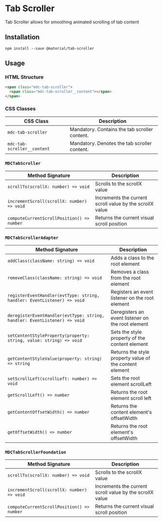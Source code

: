 <!--docs:
title: "Tab Scroller"
layout: detail
section: components
excerpt: "Tab Scroller allows for smoothing animated scrolling of tab content"
iconId: tab
path: /catalog/tab-scroller/
-->

# Tab Scroller

<!--<div class="article__asset">
  <a class="article__asset-link"
     href="https://material-components-web.appspot.com/tab-scroller.html">
    <img src="{{ site.rootpath }}/images/mdc_web_screenshots/tab-scroller.png" width="363" alt="Tab scroller screenshot">
  </a>
</div>-->

Tab Scroller allows for smoothing animated scrolling of tab content

## Installation
```
npm install --save @material/tab-scroller
```

## Usage

### HTML Structure

```html
<span class="mdc-tab-scroller">
  <span class="mdc-tab-scroller__content"></span>
</span>
```

### CSS Classes

CSS Class | Description
--- | ---
`mdc-tab-scroller` | Mandatory. Contains the tab scroller content.
`mdc-tab-scroller__content` | Mandatory. Denotes the tab scroller content.

### `MDCTabScroller`

Method Signature | Description
--- | ---
`scrollTo(scrollX: number) => void` | Scrolls to the scrollX value
`incrementScroll(scrollX: number) => void` | Increments the current scroll value by the scrollX value
`computeCurrentScrollPosition() => number` | Returns the current visual scroll position

### `MDCTabScrollerAdapter`

Method Signature | Description
--- | ---
`addClass(className: string) => void` | Adds a class to the root element
`removeClass(className: string) => void` | Removes a class from the root element
`registerEventHandler(evtType: string, handler: EventListener) => void` | Registers an event listener on the root element
`deregisterEventHandler(evtType: string, handler: EventListener) => void` | Deregisters an event listener on the root element
`setContentStyleProperty(property: string, value: string) => void` | Sets the style property of the content element
`getContentStyleValue(property: string) => string` | Returns the style property value of the content element
`setScrollLeft(scrollLeft: number) => void` | Sets the root element scrollLeft
`getScrollLeft() => number` | Returns the root element scroll left
`getContentOffsetWidth() => number` | Returns the content element's offsetWidth
`getOffsetWidth() => number` | Returns the root element's offsetWidth

### `MDCTabScrollerFoundation`

Method Signature | Description
--- | ---
`scrollTo(scrollX: number) => void` | Scrolls to the scrollX value
`incrementScroll(scrollX: number) => void` | Increments the current scroll value by the scrollX value
`computeCurrentScrollPosition() => number` | Returns the current visual scroll position
